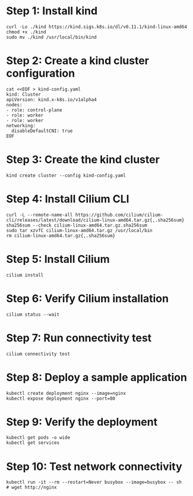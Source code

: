 # Step 1: Install kind
```
curl -Lo ./kind https://kind.sigs.k8s.io/dl/v0.11.1/kind-linux-amd64
chmod +x ./kind
sudo mv ./kind /usr/local/bin/kind
```

# Step 2: Create a kind cluster configuration

```
cat <<EOF > kind-config.yaml
kind: Cluster
apiVersion: kind.x-k8s.io/v1alpha4
nodes:
- role: control-plane
- role: worker
- role: worker
networking:
  disableDefaultCNI: true
EOF
```

# Step 3: Create the kind cluster
```
kind create cluster --config kind-config.yaml
```

# Step 4: Install Cilium CLI
```
curl -L --remote-name-all https://github.com/cilium/cilium-cli/releases/latest/download/cilium-linux-amd64.tar.gz{,.sha256sum}
sha256sum --check cilium-linux-amd64.tar.gz.sha256sum
sudo tar xzvfC cilium-linux-amd64.tar.gz /usr/local/bin
rm cilium-linux-amd64.tar.gz{,.sha256sum}
```

# Step 5: Install Cilium
```
cilium install
```

# Step 6: Verify Cilium installation
```
cilium status --wait
```

# Step 7: Run connectivity test
```
cilium connectivity test
```

# Step 8: Deploy a sample application
```
kubectl create deployment nginx --image=nginx
kubectl expose deployment nginx --port=80
```

# Step 9: Verify the deployment

```
kubectl get pods -o wide
kubectl get services
```

# Step 10: Test network connectivity

```
kubectl run -it --rm --restart=Never busybox --image=busybox -- sh
# wget http://nginx
```
